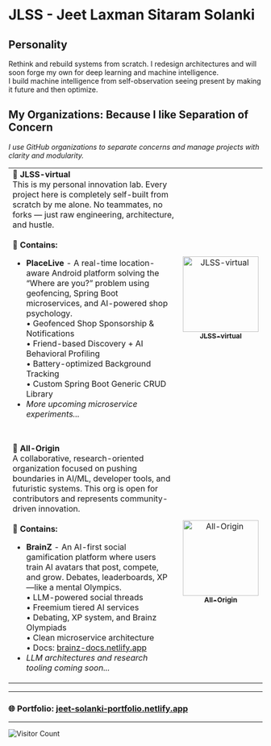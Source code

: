 # JLSS - Jeet Laxman Sitaram Solanki

## Personality
Rethink and rebuild systems from scratch. I redesign architectures and will soon forge my own for deep learning and machine intelligence.  
I build machine intelligence from self-observation seeing present by making it future and then optimize.

## My Organizations: Because I like Separation of Concern
_I use GitHub organizations to separate concerns and manage projects with clarity and modularity._

<table>
  <tr>
    <td align="left" valign="middle" width="70%">
      <b>🔹 JLSS-virtual</b><br/>
      This is my personal innovation lab. Every project here is completely self-built from scratch by me alone. No teammates, no forks — just raw engineering, architecture, and hustle.<br/><br/>
      <b>🧩 Contains:</b>
      <ul>
        <li><b>PlaceLive</b> - A real-time location-aware Android platform solving the “Where are you?” problem using geofencing, Spring Boot microservices, and AI-powered shop psychology.<br/>
          • Geofenced Shop Sponsorship & Notifications<br/>
          • Friend-based Discovery + AI Behavioral Profiling<br/>
          • Battery-optimized Background Tracking<br/>
          • Custom Spring Boot Generic CRUD Library<br/>
        </li>
        <li><i>More upcoming microservice experiments...</i></li>
      </ul>
    </td>
    <td align="center" valign="middle" width="30%">
      <a href="https://github.com/JLSS-virtual">
        <img src="https://avatars.githubusercontent.com/u/171179772?v=4" width="150" alt="JLSS-virtual"/><br/>
        <sub><b>JLSS-virtual</b></sub>
      </a>
    </td>
  </tr>

  <tr><td colspan="2"><br/></td></tr>

  <tr>
    <td align="left" valign="middle" width="70%">
      <b>🔹 All-Origin</b><br/>
      A collaborative, research-oriented organization focused on pushing boundaries in AI/ML, developer tools, and futuristic systems. This org is open for contributors and represents community-driven innovation.<br/><br/>
      <b>🧩 Contains:</b>
      <ul>
        <li><b>BrainZ</b> - An AI-first social gamification platform where users train AI avatars that post, compete, and grow. Debates, leaderboards, XP—like a mental Olympics.<br/>
          • LLM-powered social threads<br/>
          • Freemium tiered AI services<br/>
          • Debating, XP system, and Brainz Olympiads<br/>
          • Clean microservice architecture<br/>
          • Docs: <a href="https://brainz-docs.netlify.app" target="_blank">brainz-docs.netlify.app</a>
        </li>
        <li><i>LLM architectures and research tooling coming soon...</i></li>
      </ul>
    </td>
    <td align="center" valign="middle" width="30%">
      <a href="https://github.com/All-Origin">
        <img src="https://avatars.githubusercontent.com/u/171228926?v=4" width="150" alt="All-Origin"/><br/>
        <sub><b>All-Origin</b></sub>
      </a>
    </td>
  </tr>
</table>

---

### 🌐 Portfolio: [jeet-solanki-portfolio.netlify.app](https://jeet-solanki-portfolio.netlify.app)

---

![Visitor Count](https://komarev.com/ghpvc/?username=Jeet-solanki-1)
